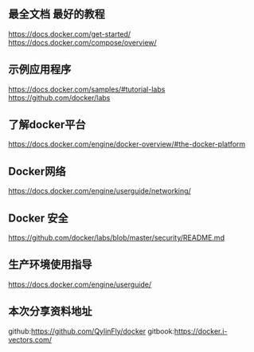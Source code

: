 <!-- toc -->

## 最全文档 最好的教程

https://docs.docker.com/get-started/
https://docs.docker.com/compose/overview/

##  示例应用程序

https://docs.docker.com/samples/#tutorial-labs
https://github.com/docker/labs

## 了解docker平台

https://docs.docker.com/engine/docker-overview/#the-docker-platform

## Docker网络

https://docs.docker.com/engine/userguide/networking/

## Docker 安全

https://github.com/docker/labs/blob/master/security/README.md

## 生产环境使用指导

https://docs.docker.com/engine/userguide/



## 本次分享资料地址
github:https://github.com/QylinFly/docker
gitbook:https://docker.i-vectors.com/
